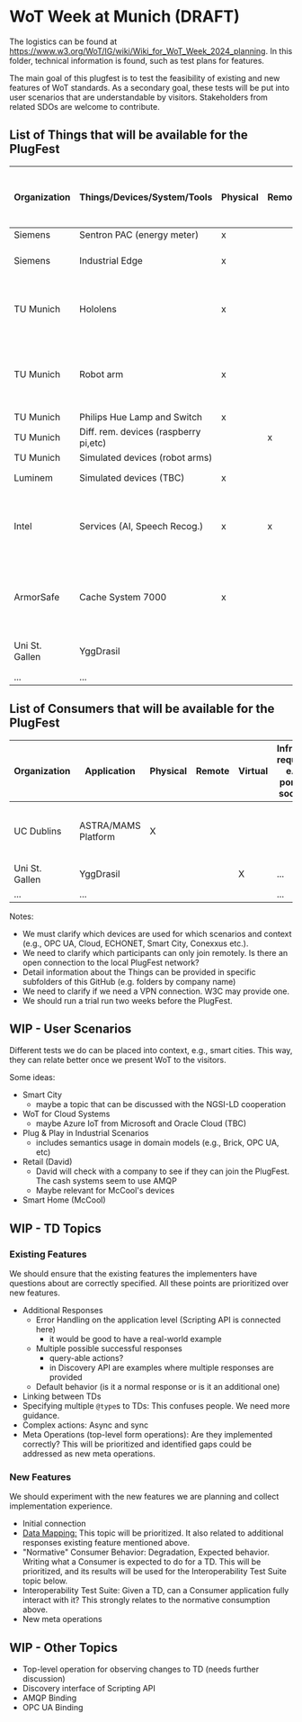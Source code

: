 # WoT Week at Munich (DRAFT)

The logistics can be found at https://www.w3.org/WoT/IG/wiki/Wiki_for_WoT_Week_2024_planning.
In this folder, technical information is found, such as test plans for features.

The main goal of this plugfest is to test the feasibility of existing and new features of WoT standards.
As a secondary goal, these tests will be put into user scenarios that are understandable by visitors.
Stakeholders from related SDOs are welcome to contribute.

## List of Things that will be available for the PlugFest

| Organization | Things/Devices/System/Tools                   | Physical | Remote | Virtual | Infrastructure requirements, e.g., open ports, power sockets, Wifi | Comments                                            |Contact|
|--------------|-----------------------------------------------|----------|--------|---------|--------------------------------------------------------------------|-----------------------------------------------------|-------|
| Siemens      | Sentron PAC (energy meter)                    |  x       |        |         | LAN                                                                | Modbus                                              |   tbc |
| Siemens      | Industrial Edge                               |  x       |        |         | LAN, connection to the Internet                                    | OPC UA, HTTP                                        |   tbc |
| TU Munich    | Hololens                                      |  x       |        |         | Wifi                                                               | no sec should be used; QR code to TD is needed      |   tbc |
| TU Munich    | Robot arm                                     |  x       |        |         | 2m high, 4m width; LAN/Wifi (no Internet); should be protoced      |                                                     |   tbc |
| TU Munich    | Philips Hue Lamp and Switch                   |  x       |        |         | LAN                                                                |                                                     |   tbc |
| TU Munich    | Diff. rem. devices (raspberry pi,etc)         |          | x      |         | Internet                                                           |                                                     |   tbc |
| TU Munich    | Simulated devices (robot arms)                |          |        | x       | LAN/Wifi                                                           |                                                     |   tbc |
| Luminem      | Simulated devices (TBC)                       |  x       |        | x       | Laptop to run them locally                                         |                                                     |   tbc |
| Intel        | Services (AI, Speech Recog.)                  |  x       | x      | x       |                                                                    | Some services can be run locally by someone else    |   tbc |
| ArmorSafe    | Cache System 7000                             |  x       |        |         |                                                                    | Each time someone deposits cash, it emits an event  |   tbc |
| Uni St. Gallen |  YggDrasil                                  |          |        |  X      | LAN                                                                | Working on participant's laptop                     | https://github.com/jeremylemee |
| ...          |     ...                                       |          |        |         | ...                                                                |  ...                                                |   tbc |

## List of Consumers that will be available for the PlugFest

| Organization | Application                                   | Physical | Remote | Virtual | Infrastructure requirements, e.g., open ports, power sockets, Wifi | Comments                                            |Contact|
|--------------|-----------------------------------------------|----------|--------|---------|--------------------------------------------------------------------|-----------------------------------------------------|-------|
| UC Dublins   | ASTRA/MAMS Platform                           |  X       |        |         |                                                                    |  Multi agent system platform (only software)        | https://github.com/RemCollier |
| Uni St. Gallen |  YggDrasil                                  |          |        |  X      | ...                                                                |  ...                                                | https://github.com/jeremylemee |
| ...          |     ...                                       |          |        |         | ...                                                                |  ...                                                |   tbc |

Notes: 

* We must clarify which devices are used for which scenarios and context (e.g., OPC UA, Cloud, ECHONET, Smart City, Conexxus etc.).
* We need to clarify which participants can only join remotely. Is there an open connection to the local PlugFest network?
* Detail information about the Things can be provided in specific subfolders of this GitHub (e.g. folders by company name)
* We need to clarify if we need a VPN connection. W3C may provide one.
* We should run a trial run two weeks before the PlugFest.

## WIP - User Scenarios

Different tests we do can be placed into context, e.g., smart cities. 
This way, they can relate better once we present WoT to the visitors.

Some ideas:

* Smart City
  * maybe a topic that can be discussed with the NGSI-LD cooperation
* WoT for Cloud Systems
  * maybe Azure IoT from Microsoft and Oracle Cloud (TBC)
* Plug & Play in Industrial Scenarios
  * includes semantics usage in domain models (e.g., Brick, OPC UA, etc)   
* Retail (David)
  * David will check with a company to see if they can join the PlugFest. The cash systems seem to use AMQP
  * Maybe relevant for McCool's devices
* Smart Home (McCool)

## WIP - TD Topics

### Existing Features

We should ensure that the existing features the implementers have questions about are correctly specified. All these points are prioritized over new features.

* Additional Responses
  * Error Handling on the application level (Scripting API is connected here)
    * it would be good to have a real-world example  
  * Multiple possible successful responses
    * query-able actions?
    * in Discovery API are examples where multiple responses are provided 
  * Default behavior (is it a normal response or is it an additional one)
* Linking between TDs
* Specifying multiple `@type`s to TDs: This confuses people. We need more guidance.
* Complex actions: Async and sync
* Meta Operations (top-level form operations): Are they implemented correctly? This will be prioritized and identified gaps could be addressed as new meta operations.

### New Features

We should experiment with the new features we are planning and collect implementation experience.
  
* Initial connection
* [Data Mapping:](https://github.com/w3c/wot/blob/main/planning/ThingDescription/td-next-work-items/usability-and-design.md#data-schema-mapping) This topic will be prioritized. It also related to additional responses existing feature mentioned above.
* "Normative" Consumer Behavior: Degradation, Expected behavior. Writing what a Consumer is expected to do for a TD. This will be prioritized, and its results will be used for the Interoperability Test Suite topic below.
* Interoperability Test Suite: Given a TD, can a Consumer application fully interact with it? This strongly relates to the normative consumption above.
* New meta operations

## WIP - Other Topics

* Top-level operation for observing changes to TD (needs further discussion)
* Discovery interface of Scripting API
* AMQP Binding
* OPC UA Binding 
